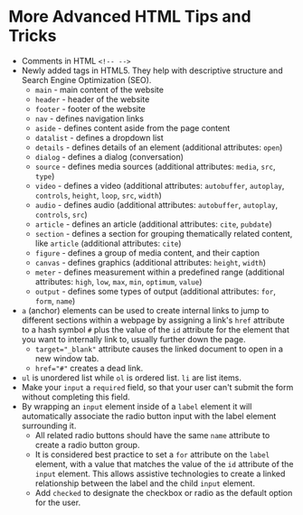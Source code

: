 # More Advanced HTML Tips and Tricks

- Comments in HTML ```<!-- -->```
- Newly added tags in HTML5. They help with descriptive structure and Search Engine Optimization (SEO).
    * `main` - main content of the website
    * `header` - header of the website
    * `footer` - footer of the website
    * `nav` - defines navigation links
    * `aside` - defines content aside from the page content
    * `datalist` - defines a dropdown list
    * `details` - defines details of an element (additional attributes: `open`)
    * `dialog` - defines a dialog (conversation)
    * `source` - defines media sources (additional attributes: `media`, `src`, `type`)
    * `video` - defines a video (additional attributes: `autobuffer`, `autoplay`, `controls`, `height`, `loop`, `src`, `width`)
    * `audio` - defines audio (additional attributes: `autobuffer`, `autoplay`, `controls`, `src`)
    * `article` - defines an article (additional attributes: `cite`, `pubdate`)
    * `section` - defines a section for grouping thematically related content, like `article` (additional attributes: `cite`)
    * `figure` - defines a group of media content, and their caption
    * `canvas` - defines graphics (additional attributes: `height`, `width`)
    * `meter` - defines measurement within a predefined range (additional attributes: `high`, `low`, `max`, `min`, `optimum`, `value`)
    * `output` - defines some types of output (additional attributes: `for`, `form`, `name`)
- ```a``` (anchor) elements can be used to create internal links to jump to different sections within a webpage by assigning a link's ```href``` attribute to a hash symbol ```#``` plus the value of the ```id``` attribute for the element that you want to internally link to, usually further down the page.
    * ```target="_blank"``` attribute causes the linked document to open in a new window tab.
    * ```href="#"``` creates a dead link.
- ```ul``` is unordered list while ```ol``` is ordered list. ```li``` are list items.
- Make your ```input``` a ```required``` field, so that your user can't submit the form without completing this field.
- By wrapping an ```input``` element inside of a ```label``` element it will automatically associate the radio button input with the label element surrounding it.
    * All related radio buttons should have the same ```name``` attribute to create a radio button group.
    * It is considered best practice to set a ```for``` attribute on the ```label``` element, with a value that matches the value of the ```id``` attribute of the ```input``` element. This allows assistive technologies to create a linked relationship between the label and the child ```input``` element.
    * Add ```checked``` to designate the checkbox or radio as the default option for the user.